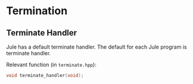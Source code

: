 # Termination

## Terminate Handler

Jule has a default terminate handler. The default for each Jule program is terminate handler.

Relevant function (in `terminate.hpp`):
```cpp
void terminate_handler(void);
```
